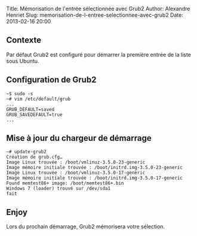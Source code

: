 Title: Mémorisation de l'entrée sélectionnée avec Grub2
Author: Alexandre Henriet
Slug: memorisation-de-l-entree-selectionnee-avec-grub2 
Date: 2013-02-16 20:00

## Contexte

Par défaut Grub2 est configuré pour démarrer la première entrée de la liste sous Ubuntu.

## Configuration de Grub2 

    ~$ sudo -s
    ~# vim /etc/default/grub
    ...
    GRUB_DEFAULT=saved
    GRUB_SAVEDEFAULT=true
    ...

## Mise à jour du chargeur de démarrage 

    ~# update-grub2 
    Création de grub.cfg…
    Image Linux trouvée : /boot/vmlinuz-3.5.0-23-generic
    Image mémoire initiale trouvée : /boot/initrd.img-3.5.0-23-generic
    Image Linux trouvée : /boot/vmlinuz-3.5.0-17-generic
    Image mémoire initiale trouvée : /boot/initrd.img-3.5.0-17-generic
    Found memtest86+ image: /boot/memtest86+.bin
    Windows 7 (loader) trouvé sur /dev/sda1
    fait

## Enjoy

Lors du prochain démarrage, Grub2 mémorisera votre sélection.
